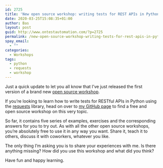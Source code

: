 ```yaml
---
id: 2725
title: 'New open source workshop: writing tests for REST APIs in Python with requests'
date: 2020-03-25T15:08:35+01:00
author: Bas
layout: post
guid: http://www.ontestautomation.com/?p=2725
permalink: /new-open-source-workshop-writing-tests-for-rest-apis-in-python-with-requests/
spay_email:
  - ""
categories:
  - Workshops
tags:
  - python
  - requests
  - workshop
---
```

Just a quick update to let you all know that I&#8217;ve just released the first version of a brand new [open source workshop](https://www.ontestautomation.com/open-source-workshops/).

If you&#8217;re looking to learn how to write tests for RESTful APIs in Python using the <a rel="noreferrer noopener" aria-label="requests (opens in a new tab)" href="https://requests.readthedocs.io/en/master/" target="_blank">requests</a> library, head on over to <a rel="noreferrer noopener" aria-label="my GitHub page (opens in a new tab)" href="https://github.com/basdijkstra/requests-workshop" target="_blank">my GitHub page</a> to find a free and open source workshop on this very topic.

So far, it contains five series of examples, exercises and the corresponding answers for you to try out. As with all the other open source workshops, you&#8217;re absolutely free to use it in any way you want. Share it, teach it to others, discuss it with coworkers, whatever you like.

The only thing I&#8217;m asking you is to share your experiences with me. Is there anything missing? How did you use this workshop and what did you think?

Have fun and happy learning.